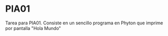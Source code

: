 <!DOCTYPE html>
<html>
<head>
<h1>PIA01</h1>
</head>

<body>
  <p>Tarea para PIA01. Consiste en un sencillo programa en Phyton que imprime por pantalla "Hola Mundo"</p>
</body>

</html>
